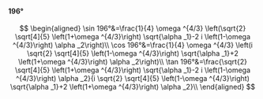 #### 196°

$$
\begin{aligned}
\sin 196°&=\frac{1}{4} \omega ^{4/3} \left(\sqrt{2} \sqrt[4]{5} \left(1+\omega ^{4/3}\right) \sqrt{\alpha _1}-2 i \left(1-\omega ^{4/3}\right) \alpha _2\right)\\
\cos 196°&=\frac{1}{4} \omega ^{4/3} \left(i \sqrt{2} \sqrt[4]{5} \left(1-\omega ^{4/3}\right) \sqrt{\alpha _1}+2 \left(1+\omega ^{4/3}\right) \alpha _2\right)\\
\tan 196°&=\frac{\sqrt{2} \sqrt[4]{5} \left(1+\omega ^{4/3}\right) \sqrt{\alpha _1}-2 i \left(1-\omega ^{4/3}\right) \alpha _2}{i \sqrt{2} \sqrt[4]{5} \left(1-\omega
^{4/3}\right) \sqrt{\alpha _1}+2 \left(1+\omega ^{4/3}\right) \alpha _2}\\
\end{aligned}
$$

